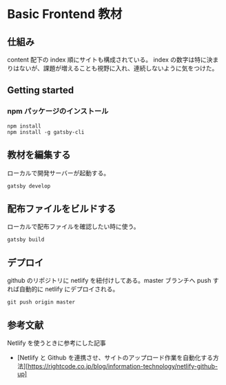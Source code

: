 # Basic Frontend 教材

## 仕組み

content 配下の index 順にサイトも構成されている。
index の数字は特に決まりはないが、課題が増えることも視野に入れ、連続しないように気をつけた。

## Getting started

### npm パッケージのインストール

    npm install
    npm install -g gatsby-cli

## 教材を編集する

ローカルで開発サーバーが起動する。

    gatsby develop

## 配布ファイルをビルドする

ローカルで配布ファイルを確認したい時に使う。

    gatsby build

## デプロイ

github のリポジトリに netlify を紐付けしてある。master ブランチへ push すれば自動的に netlify にデプロイされる。

    git push origin master

## 参考文献

Netlify を使うときに参考にした記事

- [Netlify と Github を連携させ、サイトのアップロード作業を自動化する方法][https://rightcode.co.jp/blog/information-technology/netlify-github-up]
